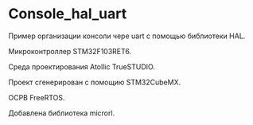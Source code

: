 # Console_hal_uart

Пример организации консоли чере uart c помощью библиотеки HAL.

Микроконтроллер STM32F103RET6.

Среда проектирования Atollic TrueSTUDIO.

Проект сгенерирован с помощию STM32CubeMX.

ОСРВ FreeRTOS.

Добавлена библиотека microrl.



